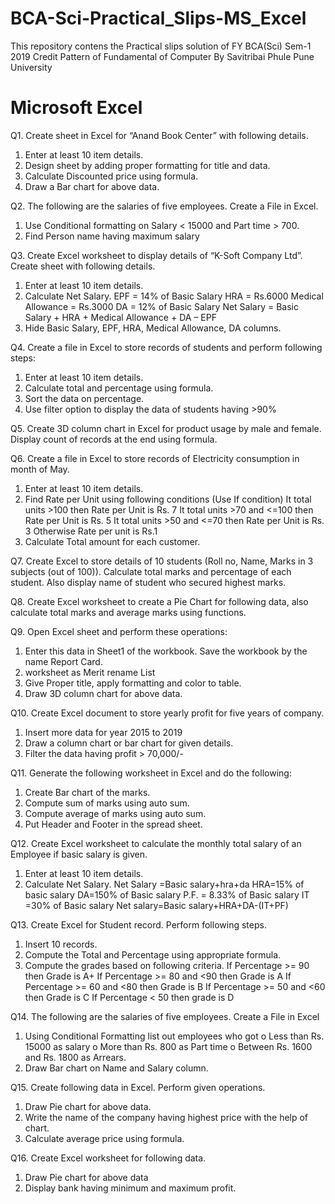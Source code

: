 # BCA-Sci-Practical_Slips-MS_Excel

This repository contens the Practical slips solution of FY BCA(Sci) Sem-1 2019 Credit Pattern of Fundamental of Computer By Savitribai Phule Pune University

# Microsoft Excel

Q1. Create sheet in Excel for “Anand Book Center” with following details.
1) Enter at least 10 item details.
2) Design sheet by adding proper formatting for title and data.
3) Calculate Discounted price using formula.
4) Draw a Bar chart for above data.

Q2. The following are the salaries of five employees. Create a File in Excel.
1) Use Conditional formatting on Salary < 15000 and Part time > 700.
2) Find Person name having maximum salary

Q3. Create Excel worksheet to display details of “K-Soft Company Ltd”. Create sheet with following details.
1) Enter at least 10 item details.
2) Calculate Net Salary. EPF = 14% of Basic Salary HRA = Rs.6000 Medical Allowance = Rs.3000 DA = 12% of Basic Salary
Net Salary = Basic Salary + HRA + Medical Allowance + DA – EPF
3) Hide Basic Salary, EPF, HRA, Medical Allowance, DA columns.

Q4. Create a file in Excel to store records of students and perform following steps:
1) Enter at least 10 item details.
2) Calculate total and percentage using formula.
3) Sort the data on percentage.
4) Use filter option to display the data of students having >90%

Q5. Create 3D column chart in Excel for product usage by male and female. Display count of records at the end using formula.

Q6. Create a file in Excel to store records of Electricity consumption in month of May.
1) Enter at least 10 item details.
2) Find Rate per Unit using following conditions (Use If condition) It total units >100 then Rate per Unit is Rs. 7 It total units >70 and <=100 then Rate per Unit is Rs. 5 It total units >50 and <=70 then Rate per Unit is Rs. 3 Otherwise Rate per unit is Rs.1
3) Calculate Total amount for each customer.

Q7. Create Excel to store details of 10 students (Roll no, Name, Marks in 3 subjects (out of 100)). Calculate total marks and percentage of each student. Also display name of student who secured highest marks.

Q8. Create Excel worksheet to create a Pie Chart for following data, also calculate total marks and average marks using functions.

Q9. Open Excel sheet and perform these operations:
1) Enter this data in Sheet1 of the workbook. Save the workbook by the name Report Card.
2) worksheet as Merit rename List
3) Give Proper title, apply formatting and color to table.
4) Draw 3D column chart for above data.

Q10. Create Excel document to store yearly profit for five years of company.
1) Insert more data for year 2015 to 2019
2) Draw a column chart or bar chart for given details.
3) Filter the data having profit > 70,000/-

Q11. Generate the following worksheet in Excel and do the following:
1) Create Bar chart of the marks.
2) Compute sum of marks using auto sum.
3) Compute average of marks using auto sum.
4) Put Header and Footer in the spread sheet.

Q12. Create Excel worksheet to calculate the monthly total salary of an Employee if basic salary is given.
1) Enter at least 10 item details.
2) Calculate Net Salary.
Net Salary =Basic salary+hra+da
HRA=15% of basic salary
DA=150% of Basic salary
P.F. = 8.33% of Basic salary
IT =30% of Basic salary
Net salary=Basic salary+HRA+DA-(IT+PF)

Q13. Create Excel for Student record. Perform following steps.
1) Insert 10 records.
2) Compute the Total and Percentage using appropriate formula.
3) Compute the grades based on following criteria. If Percentage >= 90 then Grade is A+
If Percentage >= 80 and <90 then Grade is A If Percentage >= 60 and <80 then Grade is B If Percentage >= 50 and <60 then Grade is C If Percentage < 50 then grade is D

Q14. The following are the salaries of five employees. Create a File in Excel
1) Using Conditional Formatting list out employees who got o   Less than Rs. 15000 as salary
o   More than Rs. 800 as Part time
o   Between Rs. 1600 and Rs. 1800 as Arrears.
2) Draw Bar chart on Name and Salary column.

Q15. Create following data in Excel. Perform given operations.
1) Draw Pie chart for above data.
2) Write the name of the company having highest price with the help of chart.
3) Calculate average price using formula.

Q16. Create Excel worksheet for following data.
1) Draw Pie chart for above data
2) Display bank having minimum and maximum profit.
